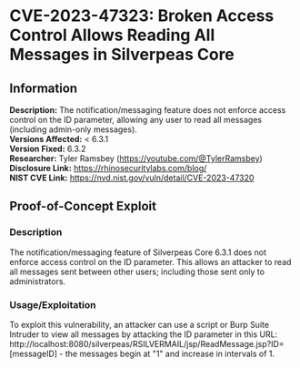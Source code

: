# CVE-2023-47323: Broken Access Control Allows Reading All Messages in Silverpeas Core

## Information
**Description:** The notification/messaging feature does not enforce access control on the ID parameter, allowing any user to read all messages (including admin-only messages). <br> 
**Versions Affected:** < 6.3.1 <br> 
**Version Fixed:** 6.3.2  <br> 
**Researcher:** Tyler Ramsbey (https://youtube.com/@TylerRamsbey)  
**Disclosure Link:** https://rhinosecuritylabs.com/blog/  
**NIST CVE Link:** https://nvd.nist.gov/vuln/detail/CVE-2023-47320  

## Proof-of-Concept Exploit
### Description
The notification/messaging feature of Silverpeas Core 6.3.1 does not enforce access control on the ID parameter. This allows an attacker to read all messages sent between other users; including those sent only to administrators. 

### Usage/Exploitation
To exploit this vulnerability, an attacker can use a script or Burp Suite Intruder to view all messages by attacking the ID parameter in this URL: http://localhost:8080/silverpeas/RSILVERMAIL/jsp/ReadMessage.jsp?ID=[messageID] - the messages begin at "1" and increase in intervals of 1. 
